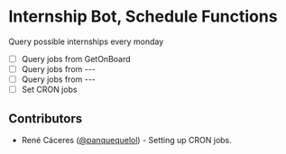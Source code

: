# Internship Bot, Schedule Functions
Query possible internships every monday

- [ ] Query jobs from GetOnBoard
- [ ] Query jobs from ---
- [ ] Query jobs from ---
- [ ] Set CRON jobs

## Contributors
- René Cáceres ([@panquequelol](https://github.com/panquequelol/)) - Setting up CRON jobs.